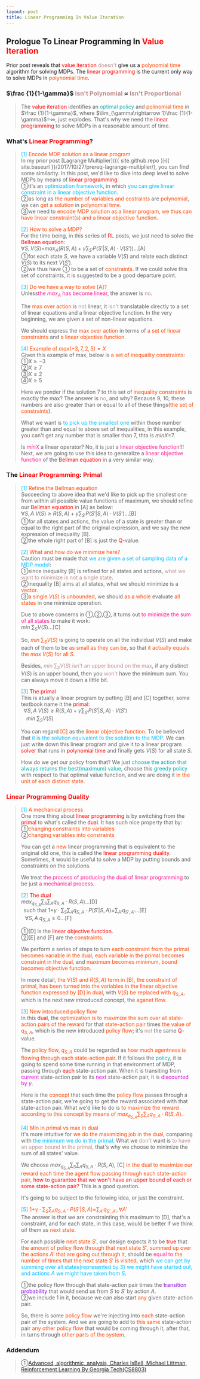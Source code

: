 ```yaml
---
layout: post
title: Linear Programming In Value Iteration
---
```


## Prologue To Linear Programming In <font color="Red">Value Iteration</font>
<p class="message">
Prior post reveals that <font color="Red">value iteration</font> <font color="RosyBrown">doesn't</font> give us a <font color="OrangeRed">polynomial time</font> algorithm for solving MDPs.  The <font color="Red">linear programming</font> is the current only way to solve MDPs in <font color="OrangeRed">polynomial time</font>.
</p>

### $\frac {1}{1-\gamma}$ <font color="RosyBrown">Isn't Polynomial</font> $\approx$ <font color="RosyBrown">Isn't Proportional</font>
>The <font color="Red">value iteration</font> identifies an <font color="#00ADAD">optimal policy</font> and <font color="OrangeRed">polinomial time</font> in $\frac {1}{1-\gamma}$, where $\lim_{\gamma\rightarrow 1}\frac {1}{1-\gamma}$=$\infty$, just explodes.  That's why we need the <font color="Red">linear programming</font> to solve MDPs in a reasonable amount of time.  

### What's <font color="Red">Linear Programming</font>?
><font color="DeepSkyBlue">[1]</font>
><font color="OrangeRed">Encode MDP solution as a linear program</font>  
>In my prior post [Lagrange Multiplier]({{ site.github.repo }}{{ site.baseurl }}/2017/10/27/prereq-lagrange-multiplier/), you can find some similarity.  In this post, we'd like to dive into deep level to solve MDPs by means of <font color="Red">linear programming</font>:  
>&#10112;it's an <font color="DeepSkyBlue">optimization framework</font>, in which <font color="DeepSkyBlue">you can give linear constraint in a linear objective function</font>.  
>&#10113;as long as <font color="OrangeRed">the number of variables and costraints</font> are <font color="OrangeRed">polynomial</font>, we can <font color="OrangeRed">get a solution</font> in <font color="OrangeRed">polynomial time</font>.  
>&#10114;we need to <font color="OrangeRed">encode MDP solution as a linear program, we thus can have linear constraint(s) and a linear objective function</font>.  
>
><font color="DeepSkyBlue">[2]</font>
><font color="OrangeRed">How to solve a MDP?</font>  
>For the time being, in this series of <font color="Red">RL</font> posts, we just need to solve the <font color="Red">Bellman equation</font>:  
>$\forall S, V(S)$=$max_{A}(R(S,A)+\gamma\sum_{S'}P(S'\vert S,A)\cdot V(S'))$...[A]  
>&#10112;for each state $S$, we have a variable $V(S)$ and relate each distinct $V(S)$ to its next $V(S')$.  
>&#10113;we thus have &#10112; to be a set of <font color="OrangeRed">constraints</font>.  If we could solve this set of constraints, it is suggested to be a good departure point.  
>
><font color="DeepSkyBlue">[3]</font>
><font color="OrangeRed">Do we have a way to solve [A]?</font>  
>Unless<font color="DeepPink">the $max_{A}$ has become linear</font>, the answer is <font color="RosyBrown">no</font>.  
>
>The <font color="OrangeRed">max over action</font> is <font color="RosyBrown">not</font> linear, it <font color="RosyBrown">isn't</font> translatable directly to a set of linear equations and a linear objective function.  In the very beginning, we are given a set of non-linear equations.  
>
>We should express the <font color="OrangeRed">max over action</font> in terms of <font color="OrangeRed">a set of linear constraints</font> and <font color="OrangeRed">a linear objective function</font>.  
>
><font color="DeepSkyBlue">[4]</font>
><font color="OrangeRed">Example of $max(-3,7,2,5)=X$</font>  
>Given this example of max, below is <font color="OrangeRed">a set of inequality constraints</font>:  
>&#10112;$X\geq -3$  
>&#10113;$X\geq 7$  
>&#10114;$X\geq 2$  
>&#10115;$X\geq 5$  
>
>Here we ponder if the solution $7$ to this set of <font color="OrangeRed">inequality constraints</font> is exactly the max?  The answer is <font color="RosyBrown">no</font>, and why?  Because $9$, $10$, these numbers are also greater than or equal to all of these things(<font color="OrangeRed">the set of constraints</font>).  
>
>What we want is <font color="DeepSkyBlue">to pick up the smallest one</font> within those number greater than and equal to above set of inequalities, in this example, you can't get any number that is smaller than $7$, thta is $min X$=$7$.  
>
>Is <font color="DeepPink">$min X$</font> a linear operator?  No, it is just a <font color="DeepPink">linear objective function</font>!!!  Next, we are going to use this idea to generalize a <font color="DeepPink">linear objective function</font> of the <font color="Red">Bellman equation</font> in a very similar way.  

### The <font color="Red">Linear Programming</font>: <font color="Red">Primal</font>
><font color="DeepSkyBlue">[1]</font>
><font color="OrangeRed">Refine the Bellman equation</font>  
>Succeeding to above idea that we'd like to pick up the smallest one from within all possible value functions of maximum, we should refine our <font color="Red">Bellman equation</font> in [A] as below:  
>$\forall S,A\;V(S)\geq R(S,A)+\gamma\sum_{S'}P(S'\vert S,A)\cdot V(S')$...[B]  
>&#10112;for all states and actions, the value of a state is greater than or equal to the right part of the original expression, and we say the new expression of inequality [B].  
>&#10113;the whole right part of [B] is just the <font color="Red">Q</font>-value.  
>
><font color="DeepSkyBlue">[2]</font>
><font color="OrangeRed">What and how do we minimize here?</font>  
>Caution must be made that <font color="DeepSkyBlue">we are given a set of sampling data of a MDP model</font>:  
>&#10112;since inequality [B] is refined for all states and actions, <font color="RosyBrown">what we want to minimize is not a single state</font>.  
>&#10113;inequality [B] aims at all states, what we should minimize is a <font color="OrangeRed">vector</font>.  
>&#10114;<font color="OrangeRed">a single $V(S)$ is unbounded</font>, we should <font color="OrangeRed">as a whole</font> evaluate <font color="OrangeRed">all states</font> in one minimize operation.  
>
>Due to above concerns in &#10112;,&#10113;,&#10114;, it turns out <font color="DeepPink">to minimize the sum of all states</font> to make it work:  
>$min\;\sum_{S}V(S)$...[C]  
>
>So, <font color="OrangeRed">$min\;\sum_{S}V(S)$</font> is going to operate on all the individual $V(S)$ and make each of them to be <font color="OrangeRed">as small as they can be</font>, so that <font color="OrangeRed">it actually equals the $max\;V(S)$ for all $S$</font>.  
>
>Besides, <font color="RosyBrown">$min\;\sum_{S}V(S)$ isn't an upper bound on the max</font>, if any distinct $V(S)$ is an upper bound, then you <font color="RosyBrown">won't</font> have the minimum sum.  You can always move it down a little bit.  
>
><font color="DeepSkyBlue">[3]</font>
><font color="Red">The primal</font>  
>This is atually a linear program by putting [B] and [C] together, some textbook name it the <font color="Red">primal</font>:  
>$\;\;\forall S,A\;V(S)\geq R(S,A)+\gamma\sum_{S'}P(S'\vert S,A)\cdot V(S')$  
>$\;\;\;\;min\;\sum_{S}V(S)$  
>
>You can regard <font color="OrangeRed">[C]</font> as the <font color="OrangeRed">linear objective function</font>.  To be believed that <font color="DeepSkyBlue">it is the solution equivalent to the solution to the MDP</font>.  We can just write down this linear program and give it to a linear program <font color="Red">solver</font> that runs in <font color="Red">polynomial time</font> and finally gets $V(S)$ for all state $S$.  
>
>How do we get our policy from that?  We just <font color="#00ADAD">choose the action that always returns the best(maximum) value</font>, choose this <font color="#00ADAD">greedy policy</font> with respect to that optimal value function, and we are doing it <font color="OrangeRed">in the unit of each distinct state</font>.  

### <font color="Red">Linear Programming Duality</font>
><font color="DeepSkyBlue">[1]</font>
><font color="OrangeRed">A mechanical process</font>  
>One more thing about <font color="Red">linear programming</font> is by switching from the <font color="Red">primal</font> to what's called the <font color="Red">dual</font>.  It has such nice property that by:  
>&#10112;<font color="OrangeRed">changing constraints into variables</font>  
>&#10113;<font color="OrangeRed">changing variables into constraints</font>  
>
>You can get a <font color="OrangeRed">new</font> linear programming that is equivalent to the original old one, this is called the <font color="Red">linear programming duality</font>.  Sometimes, it would be useful to solve a MDP by putting bounds and constraints on the solutions.  
>
>We treat <font color="DeepPink">the process of producing the dual of linear programming</font> to be just <font color="DeepPink">a mechanical process</font>.  
>
><font color="DeepSkyBlue">[2]</font>
><font color="Red">The dual</font>  
>$max_{q_{S,A}}\sum_{S}\sum_{A}q_{S,A}\cdot R(S,A)$...[D]  
>$\;\;$such that $1$+$\gamma\cdot\sum_{S}\sum_{A}q_{S,A}\cdot P(S'\vert S,A)$=$\sum_{A'}q_{S',A'}$...[E]  
>$\;\;\;\forall S,A\;q_{S,A}\geq 0$...[F]  
>
>&#10112;[D] is the <font color="Red">linear objective function</font>.  
>&#10113;[E] and [F] are the <font color="OrangeRed">constraints</font>.  
>
>We perform a series of steps to turn <font color="OrangeRed">each constraint from the primal becomes variable in the dual</font>, <font color="OrangeRed">each variable in the primal becomes constraint in the dual</font>, and <font color="OrangeRed">maximum becomes minimum</font>, <font color="OrangeRed">bound becomes objective function</font>.  
>
>In more detail, <font color="OrangeRed">the $V(S)$ and $R(S,A)$ term in [B], the constraint of primal, has been turned into the variables in the linear objective function expressed by [D] in dual</font>, with <font color="OrangeRed">$V(S)$ be replaced with $q_{S,A}$</font>, which is the next new introduced concept, the <font color="OrangeRed">aganet flow</font>.  
>
><font color="DeepSkyBlue">[3]</font>
><font color="OrangeRed">New introduced policy flow</font>  
>In this <font color="Red">dual</font>, the <font color="OrangeRed">optimization is to maximize the sum over all state-action pairs of the reward</font> for that <font color="OrangeRed">state-action pair</font> times <font color="OrangeRed">the value of $q_{S,A}$</font>, which is the new introduced <font color="OrangeRed">policy flow</font>; it's <font color="RosyBrown">not</font> the same <font color="Red">Q</font>-value.  
>
>The <font color="OrangeRed">policy flow, $q_{S,A}$</font> could be regarded as <font color="OrangeRed">how much agentness is flowing through each state-action pair</font>.  If it follows the <font color="#00ADAD">policy</font>, it is going to spend some time running in that environment of MDP, passing through <font color="Red">each</font> state-action pair.  When it is transiting from <font color="#D600D6">current</font> state-action pair to its <font color="#D600D6">next</font> state-action pair, it is <font color="#D600D6">discounted by $\gamma$</font>.  
>
>Here is the <font color="OrangeRed">concept</font> that each time the <font color="OrangeRed">policy flow</font> passes through a state-action pair, we're going to get the reward associated with that state-action pair.  What we'd like to do is <font color="OrangeRed">to maximize the reward according to this concept by means of $max_{q_{S,A}}\sum_{S}\sum_{A}q_{S,A}\cdot R(S,A)$</font>.  
>
><font color="DeepSkyBlue">[4]</font>
><font color="OrangeRed">Min in primal vs max in dual</font>  
>It's more intuitive for <font color="OrangeRed">we do the maximizing job in the dual</font>, comparing with <font color="DeepSkyBlue">the minimum we do in the primal</font>.  What we <font color="RosyBrown">don't</font> want is <font color="RosyBrown">to have an upper bound in the primal</font>, that's why we choose to minimize the sum of all states' value.  
>
>We choose $max_{q_{S,A}}\sum_{S}\sum_{A}q_{S,A}\cdot R(S,A)$, [C] <font color="OrangeRed">in the dual to maximize our reward each time the agent flow passing through each state-action pair</font>, <font color="Red">how to guarantee that we won't have an upper bound of each or some state-action pair?</font>  This is a good question.  
>
>It's going to be subject to the following idea, or just the constraint.  
>
><font color="DeepSkyBlue">[5]</font>
><font color="OrangeRed">$1$+$\gamma\cdot\sum_{S}\sum_{A}q_{S,A}\cdot P(S'\vert S,A)$=$\sum_{A'}q_{S',A'}, \forall A'$</font>  
>The answer is that we are constrainting this maximum to [D], that's a constraint, and for each state, in this case, would be better if we think oif them as <font color="OrangeRed">next state</font>.  
>
>For each possible <font color="OrangeRed">next state $S'$</font>, our design expects it to be <font color="Red">true</font> that <font color="OrangeRed">the amount of policy flow through that next state $S'$, summed up over the actions $A'$ that are going out through it</font>, should be <font color="DeepPink">equal to</font> <font color="OrangeRed">the number of times that the next state $S'$ is visited</font>, which <font color="DeepSkyBlue">we can get by summing over all states(represented by $S$) we might have started out, and actions $A$ we might have taken from $S$</font>.  
>
>&#10112;the policy flow through that state-action pair times the <font color="#8400E6">transition probability</font> that would send us from $S$ to $S'$ by action $A$.  
>&#10113;we include $1$ in it, because we can also start <font color="OrangeRed">any</font> given state-action pair.  
>
>So, there is some <font color="OrangeRed">policy flow</font> we're injecting into <font color="OrangeRed">each</font> state-action pair of the system.  And we are going to add to <font color="OrangeRed">this same</font> state-action pair <font color="OrangeRed">any other policy flow</font> that would be coming through it, after that, in turns through <font color="OrangeRed">other parts of the system</font>.  

### Addendum
>&#10112;[Advanced, algorithmic, analysis, Charles IsBell, Michael Littman, Reinforcement Learning By Georgia Tech(CS8803)](https://classroom.udacity.com/courses/ud600/lessons/4602578895/concepts/45888989130923)  

<!-- Γ -->
<!-- \Omega -->
<!-- \cap intersection -->
<!-- \cup union -->
<!-- \frac{\Gamma(k + n)}{\Gamma(n)} \frac{1}{r^k}  -->
<!-- \mbox{\large$\vert$}\nolimits_0^\infty -->
<!-- \vert_0^\infty -->
<!-- \vert_{0.5}^{\infty} -->
<!-- &prime; ′ -->
<!-- &Prime; ″ -->
<!-- $E\lbrack X\rbrack$ -->
<!-- \overline{X_n} -->
<!-- \underset{Succss}P -->
<!-- \frac{{\overline {X_n}}-\mu}{S/\sqrt n} -->
<!-- \lim_{t\rightarrow\infty} -->
<!-- \int_{0}^{a}\lambda\cdot e^{-\lambda\cdot t}\operatorname dt -->
<!-- \Leftrightarrow -->
<!-- \prod_{v\in V} -->
<!-- \subset -->
<!-- \subseteq -->
<!-- \varnothing -->
<!-- \perp -->
<!-- \overset\triangle= -->
<!-- \left|X\right| -->
<!-- \xrightarrow{r_t} -->
<!-- \left\|?\right\| => ||?||-->
<!-- \left|?\right| => |?|-->
<!-- \lbrack BQ\rbrack => [BQ] -->
<!-- \subset -->
<!-- \subseteq -->

<!-- Notes -->
<!-- <font color="OrangeRed">items, verb, to make it the focus, mathematic expression</font> -->
<!-- <font color="Red">KKT</font> -->
<!-- <font color="Red">SMO heuristics</font> -->
<!-- <font color="Red">F</font> distribution -->
<!-- <font color="Red">t</font> distribution -->
<!-- <font color="DeepSkyBlue">suggested item, soft item</font> -->
<!-- <font color="RoyalBlue">old alpha, quiz, example</font> -->
<!-- <font color="Green">new alpha</font> -->

<!-- <font color="#C20000">conclusion, finding</font> -->
<!-- <font color="DeepPink">positive conclusion, finding</font> -->
<!-- <font color="RosyBrown">negative conclusion, finding</font> -->

<!-- <font color="#00ADAD">policy</font> -->
<!-- <font color="#6100A8">full observable</font> -->
<!-- <font color="#FFAC12">partial observable</font> -->
<!-- <font color="#EB00EB">stochastic</font> -->
<!-- <font color="#8400E6">state transition</font> -->
<!-- <font color="#D600D6">discount factor gamma $\gamma$</font> -->
<!-- <font color="#D600D6">$V(S)$</font> -->
<!-- <font color="#9300FF">immediate reward R(S)</font> -->

<!-- ### <font color="RoyalBlue">Example</font>: Illustration By Rainy And Sunny Days In One Week -->
<!-- <font color="RoyalBlue">[Question]</font> -->
<!-- <font color="DeepSkyBlue">[Answer]</font> -->

<!-- <font color="Brown">Notes::mjtsai1974</font> -->

<!-- 
[1]Given the vehicles pass through a highway toll station is $6$ per minute, what is the probability that no cars within $30$ seconds?
><font color="DeepSkyBlue">[1]</font>
><font color="OrangeRed">Given the vehicles pass through a highway toll station is $6$ per minute, what is the probability that no cars within $30$ seconds?</font>  
-->

<!--
><font color="DeepSkyBlue">[Notes]</font>
><font color="OrangeRed">Why at this moment, the Poisson and exponential probability come out with different result?</font>  
-->

<!-- https://www.medcalc.org/manual/gamma_distribution_functions.php -->
<!-- https://www.statlect.com/probability-distributions/student-t-distribution#hid5 -->
<!-- http://www.wiris.com/editor/demo/en/ -->